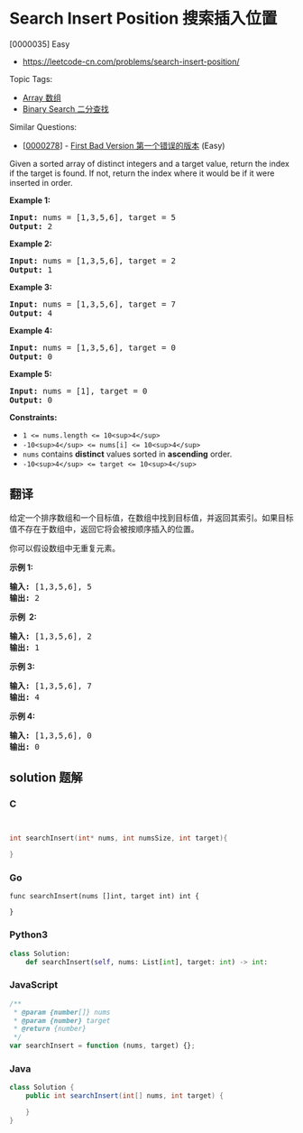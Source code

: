 # Search Insert Position 搜索插入位置

[0000035] Easy

- https://leetcode-cn.com/problems/search-insert-position/

Topic Tags:

- [Array 数组](https://leetcode-cn.com/tag/array/)
- [Binary Search 二分查找](https://leetcode-cn.com/tag/binary-search/)

Similar Questions:

- [[0000278](https://leetcode-cn.com/problems/first-bad-version/)] - [First Bad Version 第一个错误的版本](./0000278.first-bad-version.md) (Easy)

Given a sorted array of distinct integers and a target value, return the index if the target is found. If not, return the index where it would be if it were inserted in order.

**Example 1:**

<pre><strong>Input:</strong> nums = [1,3,5,6], target = 5
<strong>Output:</strong> 2
</pre>

**Example 2:**

<pre><strong>Input:</strong> nums = [1,3,5,6], target = 2
<strong>Output:</strong> 1
</pre>

**Example 3:**

<pre><strong>Input:</strong> nums = [1,3,5,6], target = 7
<strong>Output:</strong> 4
</pre>

**Example 4:**

<pre><strong>Input:</strong> nums = [1,3,5,6], target = 0
<strong>Output:</strong> 0
</pre>

**Example 5:**

<pre><strong>Input:</strong> nums = [1], target = 0
<strong>Output:</strong> 0
</pre>

**Constraints:**

- `1 <= nums.length <= 10<sup>4</sup>`
- `-10<sup>4</sup> <= nums[i] <= 10<sup>4</sup>`
- `nums` contains **distinct** values sorted in **ascending** order.
- `-10<sup>4</sup> <= target <= 10<sup>4</sup>`

## 翻译

给定一个排序数组和一个目标值，在数组中找到目标值，并返回其索引。如果目标值不存在于数组中，返回它将会被按顺序插入的位置。

你可以假设数组中无重复元素。

**示例 1:**

<pre><strong>输入:</strong> [1,3,5,6], 5
<strong>输出:</strong> 2
</pre>

**示例  2:**

<pre><strong>输入:</strong> [1,3,5,6], 2
<strong>输出:</strong> 1
</pre>

**示例 3:**

<pre><strong>输入:</strong> [1,3,5,6], 7
<strong>输出:</strong> 4
</pre>

**示例 4:**

<pre><strong>输入:</strong> [1,3,5,6], 0
<strong>输出:</strong> 0
</pre>

## solution 题解

### C

```c


int searchInsert(int* nums, int numsSize, int target){

}
```

### Go

```golang
func searchInsert(nums []int, target int) int {

}
```

### Python3

```python
class Solution:
    def searchInsert(self, nums: List[int], target: int) -> int:
```

### JavaScript

```javascript
/**
 * @param {number[]} nums
 * @param {number} target
 * @return {number}
 */
var searchInsert = function (nums, target) {};
```

### Java

```java
class Solution {
    public int searchInsert(int[] nums, int target) {

    }
}
```
